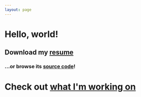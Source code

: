 ```yaml
---
layout: page
---
```


# Hello, world!

## Download my [resume](./assets/rdnajac-resume.pdf)

### ...or browse its [source code](./assets/rdnajac-resume.md)!

# Check out [what I'm working on](https://palomerolab.github.io/how-to/)
